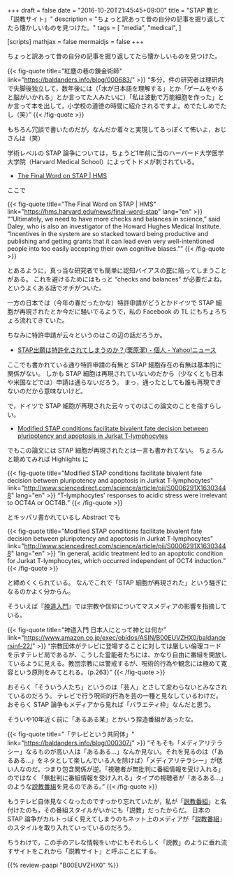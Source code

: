 +++
draft = false
date = "2016-10-20T21:45:45+09:00"
title = "STAP 教と「説教サイト」"
description = "ちょっと訳あって昔の自分の記事を掘り返してたら懐かしいものを見つけた。"
tags = [
  "media",
  "medical",
]

[scripts]
  mathjax = false
  mermaidjs = false
+++

ちょっと訳あって昔の自分の記事を掘り返してたら懐かしいものを見つけた。

{{< fig-quote title="紅塵の巷の錬金術師" link="https://baldanders.info/blog/000683/" >}}
<q>多分，件の研究者は理研内で失脚後独立して，数年後には（「水が日本語を理解する」とか「ゲームをやると脳がいかれる」とか言ってた人みたいに）「私は波動で万能細胞を作った」とか言って本を出して，小学校の道徳の時間に紹介されるですよ。めでたしめでたし（笑）</q>
{{< /fig-quote >}}

もちろん冗談で書いたのだが，なんだか着々と実現してるっぽくて怖いよ，おじさんは（笑）

学術レベルの STAP 論争については，ちょうど1年前に当のハーバード大学医学大学院（Harvard Medical School）によってトドメが刺されている。

- [The Final Word on STAP | HMS](https://hms.harvard.edu/news/final-word-stap)

ここで

{{< fig-quote title="The Final Word on STAP | HMS" link="https://hms.harvard.edu/news/final-word-stap" lang="en" >}}
<q>“Ultimately, we need to have more checks and balances in science,” said Daley, who is also an investigator of the Howard Hughes Medical Institute. “Incentives in the system are so stacked toward being productive and publishing and getting grants that it can lead even very well-intentioned people into too easily accepting their own cognitive biases.”</q>
{{< /fig-quote >}}

とあるように，真っ当な研究者でも簡単に認知バイアスの罠に陥ってしまうことがある。
これを避けるためにはもっと “checks and balances” が必要だよね，というよくある話でオチがついた。

一方の日本では（今年の春だったかな）特許申請がどうとかドイツで STAP 細胞が再現されたとか今だに騒いでるようで，私の Facebook の TL にもちょろちょろ流れてきていた。

ちなみに特許申請が云々というのはこの辺の話だろうか。

- [STAP出願は特許化されてしまうのか？(栗原潔) - 個人 - Yahoo!ニュース](http://bylines.news.yahoo.co.jp/kuriharakiyoshi/20160510-00057539/)

ここでも書かれている通り特許申請の有無と STAP 細胞存在の有無は基本的に関係がない。
しかも STAP 細胞は再現されていないのだから（少なくとも日本や米国などでは）申請は通らないだろう。
まっ，通ったとしても誰も再現できないのだから意味ないけど。

で，ドイツで STAP 細胞が再現された云々ってのはこの論文のことを指すらしい。

- [Modified STAP conditions facilitate bivalent fate decision between pluripotency and apoptosis in Jurkat T-lymphocytes](http://www.sciencedirect.com/science/article/pii/S0006291X16303448)

でもこの論文には STAP 細胞が再現されたとは一言も書かれてない。
ちょろんと眺めてみれば Highlights に

{{< fig-quote title="Modified STAP conditions facilitate bivalent fate decision between pluripotency and apoptosis in Jurkat T-lymphocytes" link="http://www.sciencedirect.com/science/article/pii/S0006291X16303448" lang="en" >}}
<q>T-lymphocytes' responses to acidic stress were irrelevant to OCT4A or OCT4B.</q>
{{< /fig-quote >}}

とキッパリ書かれているし  Abstract でも

{{< fig-quote title="Modified STAP conditions facilitate bivalent fate decision between pluripotency and apoptosis in Jurkat T-lymphocytes" link="http://www.sciencedirect.com/science/article/pii/S0006291X16303448" lang="en" >}}
<q>In general, acidic treatment led to an apoptotic condition for Jurkat T-lymphocytes, which occurred independent of OCT4 induction.</q>
{{< /fig-quote >}}

と締めくくられている。
なんでこれで「STAP 細胞が再現された」という騒ぎになるのかよく分からん。

そういえば『[神道入門](https://www.amazon.co.jp/exec/obidos/ASIN/B00EUVZHX0/baldandersinf-22/)』では宗教や信仰についてマスメディアの影響を指摘している。

{{< fig-quote title="神道入門 日本人にとって神とは何か" link="https://www.amazon.co.jp/exec/obidos/ASIN/B00EUVZHX0/baldandersinf-22/" >}}
<q>宗教団体がテレビに登場することに対しては厳しい倫理コードを示すテレビ局であるが、こうした霊能者たちには、かなり自由に番組を開放しているように見える。教団宗教には警戒するが、呪術的行為や観念には極めて寛容という原則をみてとれる。（p.263）</q>
{{< /fig-quote >}}

おそらく「そういう人たち」というのは「芸人」とさして変わらないとみなされているのだろう。
テレビで行う呪術的行為を芸の一種と見なしているわけだ。
おそらく STAP 論争もメディアから見れば「バラエティ枠」なんだと思う。

そういや10年近く前に「あるある某」とかいう捏造番組があったな。

{{< fig-quote title="「テレビという共同体」" link="https://baldanders.info/blog/000307/" >}}
<q>そもそも「メディアリテラシー」なるものが高い人は「あるある...」なんか見ない。それを見るのは（「あるある...」をネタとして楽しんでいる人を除けば）「メディアリテラシー」が低い人なのだ。つまり包含関係が逆。「視聴者が無批判に番組情報を受け入れる」のではなく「無批判に番組情報を受け入れる」タイプの視聴者が「あるある...」のような<a href="https://baldanders.info/spiegel/log/nikki-s/200206.html#2303">説教番組</a>を見るのである。</q>
{{< /fig-quote >}}

もうテレビ自体見なくなったのですっかり忘れていたが，私が「[説教番組]」と名付けたのも，その番組スタイルがいかにも「説教」だったからだ。
日本の STAP 論争がカルトっぽく見えてしまうのもネット上のメディアが「[説教番組]」のスタイルを取り入れていっているのだろう。

ちうわけで，この手のアレな情報をいかにもそれらしく「説教」のように垂れ流すサイトをこれから「説教サイト」と呼ぶことにする。

[説教番組]: https://baldanders.info/spiegel/log/nikki-s/200206.html#2303 "せち日記 - 2002年06月分"

{{% review-paapi "B00EUVZHX0" %}} <!-- 神道入門 -->
